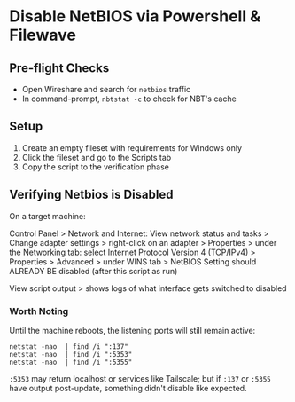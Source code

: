 # Disable NetBIOS via Powershell & Filewave

## Pre-flight Checks

- Open Wireshare and search for `netbios` traffic
- In command-prompt, `nbtstat -c` to check for NBT's cache

## Setup

1. Create an empty fileset with requirements for Windows only
2. Click the fileset and go to the Scripts tab
3. Copy the script to the verification phase

## Verifying Netbios is Disabled

On a target machine:

Control Panel > Network and Internet: View network status and tasks > Change adapter settings > right-click on an adapter > Properties > under the Networking tab: select Internet Protocol Version 4 (TCP/IPv4) > Properties > Advanced > under WINS tab > NetBIOS Setting should ALREADY BE disabled (after this script as run)

View script output > shows logs of what interface gets switched to disabled

### Worth Noting

Until the machine reboots, the listening ports will still remain active:
```batch
netstat -nao  | find /i ":137"
netstat -nao  | find /i ":5353"
netstat -nao  | find /i ":5355"
```

`:5353` may return localhost or services like Tailscale; but if `:137` or `:5355` have output post-update, something didn't disable like expected.
